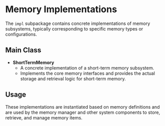 # Memory Implementations

The `impl` subpackage contains concrete implementations of memory subsystems, typically corresponding to specific memory types or configurations.

## Main Class

- **ShortTermMemory**
  - A concrete implementation of a short-term memory subsystem.
  - Implements the core memory interfaces and provides the actual storage and retrieval logic for short-term memory.

## Usage

These implementations are instantiated based on memory definitions and are used by the memory manager and other system components to store, retrieve, and manage memory items. 